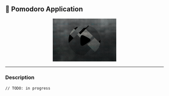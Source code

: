 ## 📼 Pomodoro Application

<div width="100%" align="center">
    <img width="40%" src="/images/cover.png">
</div>
<hr>

### Description 

```bash
// TODO: in progress
```



